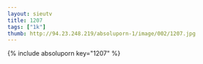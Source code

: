 ```yaml
--- 
layout: sieutv
title: 1207
tags: ["1k"]
thumb: http://94.23.248.219/absoluporn-1/image/002/1207.jpg
---
```

{% include absoluporn key="1207" %} 
